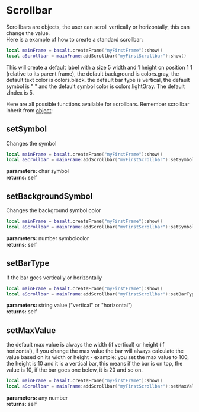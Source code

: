 # Scrollbar

Scrollbars are objects, the user can scroll vertically or horizontally, this can change the value.<br>
Here is a example of how to create a standard scrollbar:

````lua
local mainFrame = basalt.createFrame("myFirstFrame"):show()
local aScrollbar = mainFrame:addScrollbar("myFirstScrollbar"):show()
````

This will create a default label with a size 5 width and 1 height on position 1 1 (relative to its parent frame), the default background is colors.gray, the default text color is colors.black. the default bar type is vertical, the default symbol is " " and the default symbol color is colors.lightGray. The default zIndex is 5.

Here are all possible functions available for scrollbars. Remember scrollbar inherit from [object](https://github.com/NoryiE/Basalt/wiki/Object):

## setSymbol
Changes the symbol

````lua
local mainFrame = basalt.createFrame("myFirstFrame"):show()
local aScrollbar = mainFrame:addScrollbar("myFirstScrollbar"):setSymbol("X"):show()
````
**parameters:** char symbol<br>
**returns:** self<br>

## setBackgroundSymbol
Changes the background symbol color

````lua
local mainFrame = basalt.createFrame("myFirstFrame"):show()
local aScrollbar = mainFrame:addScrollbar("myFirstScrollbar"):setSymbol("X"):setBackgroundSymbol(colors.green):show()
````
**parameters:** number symbolcolor<br>
**returns:** self<br>

## setBarType
If the bar goes vertically or horizontally

````lua
local mainFrame = basalt.createFrame("myFirstFrame"):show()
local aScrollbar = mainFrame:addScrollbar("myFirstScrollbar"):setBarType("horizontal"):show()
````
**parameters:** string value ("vertical" or "horizontal")<br>
**returns:** self<br>

## setMaxValue
the default max value is always the width (if vertical) or height (if horizontal), if you change the max value the bar will always calculate the value based on its width or height - example: you set the max value to 100, the height is 10 and it is a vertical bar, this means if the bar is on top, the value is 10, if the bar goes one below, it is 20 and so on.

````lua
local mainFrame = basalt.createFrame("myFirstFrame"):show()
local aScrollbar = mainFrame:addScrollbar("myFirstScrollbar"):setMaxValue(123):show()
````
**parameters:** any number<br>
**returns:** self<br>